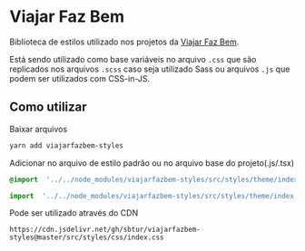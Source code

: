 # Viajar Faz Bem
Biblioteca de estilos utilizado nos projetos da [Viajar Faz Bem](http://viajarfazbem.com).

Está sendo utilizado como base variáveis no arquivo `.css` que são replicados nos arquivos `.scss` caso seja utilizado Sass ou arquivos `.js` que podem ser utilizados com CSS-in-JS.

## Como utilizar
Baixar arquivos
```bash
yarn add viajarfazbem-styles
```
Adicionar no arquivo de estilo padrão ou no arquivo base do projeto(.js/.tsx)
```css
@import  '../../node_modules/viajarfazbem-styles/src/styles/theme/index.css';
```
```js
import  '../../node_modules/viajarfazbem-styles/src/styles/theme/index.css';
```
Pode ser utilizado através do CDN
```
https://cdn.jsdelivr.net/gh/sbtur/viajarfazbem-styles@master/src/styles/css/index.css
```
